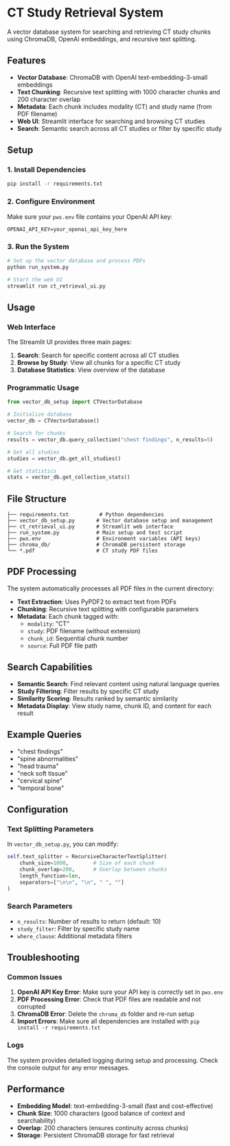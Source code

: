 # CT Study Retrieval System

A vector database system for searching and retrieving CT study chunks using ChromaDB, OpenAI embeddings, and recursive text splitting.

## Features

- **Vector Database**: ChromaDB with OpenAI text-embedding-3-small embeddings
- **Text Chunking**: Recursive text splitting with 1000 character chunks and 200 character overlap
- **Metadata**: Each chunk includes modality (CT) and study name (from PDF filename)
- **Web UI**: Streamlit interface for searching and browsing CT studies
- **Search**: Semantic search across all CT studies or filter by specific study

## Setup

### 1. Install Dependencies

```bash
pip install -r requirements.txt
```

### 2. Configure Environment

Make sure your `pws.env` file contains your OpenAI API key:

```
OPENAI_API_KEY=your_openai_api_key_here
```

### 3. Run the System

```bash
# Set up the vector database and process PDFs
python run_system.py

# Start the web UI
streamlit run ct_retrieval_ui.py
```

## Usage

### Web Interface

The Streamlit UI provides three main pages:

1. **Search**: Search for specific content across all CT studies
2. **Browse by Study**: View all chunks for a specific CT study
3. **Database Statistics**: View overview of the database

### Programmatic Usage

```python
from vector_db_setup import CTVectorDatabase

# Initialize database
vector_db = CTVectorDatabase()

# Search for chunks
results = vector_db.query_collection("chest findings", n_results=5)

# Get all studies
studies = vector_db.get_all_studies()

# Get statistics
stats = vector_db.get_collection_stats()
```

## File Structure

```
├── requirements.txt          # Python dependencies
├── vector_db_setup.py       # Vector database setup and management
├── ct_retrieval_ui.py       # Streamlit web interface
├── run_system.py            # Main setup and test script
├── pws.env                  # Environment variables (API keys)
├── chroma_db/               # ChromaDB persistent storage
└── *.pdf                    # CT study PDF files
```

## PDF Processing

The system automatically processes all PDF files in the current directory:

- **Text Extraction**: Uses PyPDF2 to extract text from PDFs
- **Chunking**: Recursive text splitting with configurable parameters
- **Metadata**: Each chunk tagged with:
  - `modality`: "CT"
  - `study`: PDF filename (without extension)
  - `chunk_id`: Sequential chunk number
  - `source`: Full PDF file path

## Search Capabilities

- **Semantic Search**: Find relevant content using natural language queries
- **Study Filtering**: Filter results by specific CT study
- **Similarity Scoring**: Results ranked by semantic similarity
- **Metadata Display**: View study name, chunk ID, and content for each result

## Example Queries

- "chest findings"
- "spine abnormalities"
- "head trauma"
- "neck soft tissue"
- "cervical spine"
- "temporal bone"

## Configuration

### Text Splitting Parameters

In `vector_db_setup.py`, you can modify:

```python
self.text_splitter = RecursiveCharacterTextSplitter(
    chunk_size=1000,        # Size of each chunk
    chunk_overlap=200,      # Overlap between chunks
    length_function=len,
    separators=["\n\n", "\n", " ", ""]
)
```

### Search Parameters

- `n_results`: Number of results to return (default: 10)
- `study_filter`: Filter by specific study name
- `where_clause`: Additional metadata filters

## Troubleshooting

### Common Issues

1. **OpenAI API Key Error**: Make sure your API key is correctly set in `pws.env`
2. **PDF Processing Error**: Check that PDF files are readable and not corrupted
3. **ChromaDB Error**: Delete the `chroma_db` folder and re-run setup
4. **Import Errors**: Make sure all dependencies are installed with `pip install -r requirements.txt`

### Logs

The system provides detailed logging during setup and processing. Check the console output for any error messages.

## Performance

- **Embedding Model**: text-embedding-3-small (fast and cost-effective)
- **Chunk Size**: 1000 characters (good balance of context and searchability)
- **Overlap**: 200 characters (ensures continuity across chunks)
- **Storage**: Persistent ChromaDB storage for fast retrieval
